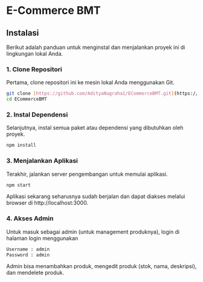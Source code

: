 # E-Commerce BMT

## Instalasi

Berikut adalah panduan untuk menginstal dan menjalankan proyek ini di lingkungan lokal Anda.

### 1. Clone Repositori

Pertama, clone repositori ini ke mesin lokal Anda menggunakan Git.

```bash
git clone [https://github.com/AdityaNugraha1/ECommerceBMT.git](https://github.com/AdityaNugraha1/ECommerceBMT.git)
cd ECommerceBMT
```

### 2. Instal Dependensi

Selanjutnya, instal semua paket atau dependensi yang dibutuhkan oleh proyek.

```bash
npm install
```

### 3. Menjalankan Aplikasi

Terakhir, jalankan server pengembangan untuk memulai aplikasi.

```bash
npm start
```

Aplikasi sekarang seharusnya sudah berjalan dan dapat diakses melalui browser di http://localhost:3000.

### 4. Akses Admin

Untuk masuk sebagai admin (untuk management produknya), login di halaman login menggunakan 

```bash
Username : admin
Password : admin
```
Admin bisa menambahkan produk, mengedit produk (stok, nama, deskripsi), dan mendelete produk.